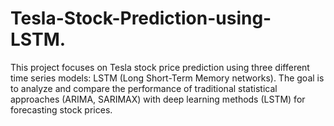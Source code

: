 # Tesla-Stock-Prediction-using-LSTM.
This project focuses on Tesla stock price prediction using three different time series models: LSTM (Long Short-Term Memory networks). The goal is to analyze and compare the performance of traditional statistical approaches (ARIMA, SARIMAX) with deep learning methods (LSTM) for forecasting stock prices.
